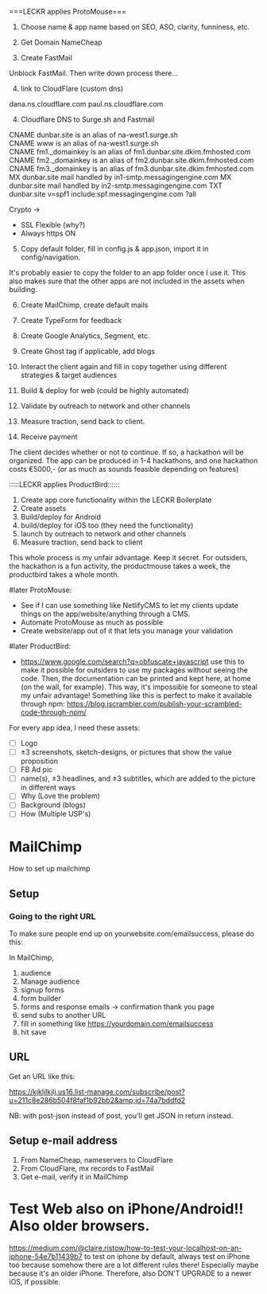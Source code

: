 ===LECKR applies ProtoMouse===
  
1) Choose name & app name based on SEO, ASO, clarity, funniness, etc.



2) Get Domain NameCheap



3) Create FastMail

Unblock FastMail. Then write down process there... 

4) link to CloudFlare (custom dns)

dana.ns.cloudflare.com
paul.ns.cloudflare.com
 
4) Cloudflare DNS to Surge.sh and Fastmail

CNAME   dunbar.site	is an alias of na-west1.surge.sh		
CNAME   www	is an alias of na-west1.surge.sh		
CNAME   fm1._domainkey	is an alias of fm1.dunbar.site.dkim.fmhosted.com		
CNAME   fm2._domainkey	is an alias of fm2.dunbar.site.dkim.fmhosted.com		
CNAME   fm3._domainkey	is an alias of fm3.dunbar.site.dkim.fmhosted.com		
MX  dunbar.site	    mail handled by in1-smtp.messagingengine.com
MX  dunbar.site	    mail handled by in2-smtp.messagingengine.com
TXT dunbar.site	    v=spf1 include:spf.messagingengine.com ?all

Crypto ->
- SSL Flexible (why?)
- Always https ON


5) Copy default folder, fill in config.js & app.json, import it in config/navigation.

It's probably easier to copy the folder to an app folder once I use it. This also makes sure that the other apps are not included in the assets when building. 

6) Create MailChimp, create default mails


7) Create TypeForm for feedback
8) Create Google Analytics, Segment, etc.
9)  Create Ghost tag if applicable, add blogs
10) Interact the client again and fill in copy together using different strategies & target audiences
11) Build & deploy for web                                              (could be highly automated)
12) Validate by outreach to network and other channels
13) Measure traction, send back to client.
14) Receive payment

The client decides whether or not to continue. If so, a hackathon will be organized. The app can be produced in 1-4 hackathons, and one hackathon costs €5000,- (or as much as sounds feasible depending on features)

:::::LECKR applies ProductBird::::::
1) Create app core functionality within the LECKR Boilerplate
2) Create assets
3) Build/deploy for Android
4) build/deploy for iOS too (they need the functionality)
5) launch by outreach to network and other channels
6) Measure traction, send back to client

This whole process is my unfair advantage. Keep it secret. For outsiders, the hackathon is a fun activity, the productmouse takes a week, the productbird takes a whole month.

#later ProtoMouse:
- See if I can use something like NetlifyCMS to let my clients update things on the app/website/anything through a CMS.
- Automate ProtoMouse as much as possible
- Create website/app out of it that lets you manage your validation

#later ProductBird:
- https://www.google.com/search?q=obfuscate+javascript use this to make it possible for outsiders to use my packages without seeing the code. Then, the documentation can be printed and kept here, at home (on the wall, for example). This way, it's impossible for someone to steal my unfair advantage!
Something like this is perfect to make it available through npm: https://blog.jscrambler.com/publish-your-scrambled-code-through-npm/


For every app idea, I need these assets:
- [ ] Logo
- [ ] ±3 screenshots, sketch-designs, or pictures that show the value proposition
- [ ] FB Ad pic
- [ ] name(s), ±3 headlines, and ±3 subtitles, which are added to the picture in different ways
- [ ] Why (Love the problem)
- [ ] Background (blogs)
- [ ] How (Multiple USP's)

# MailChimp

How to set up mailchimp

## Setup

### Going to the right URL

To make sure people end up on yourwebsite.com/emailsuccess, please do this:

In MailChimp,

1. audience
2. Manage audience
3. signup forms
4. form builder
5. forms and response emails -> confirmation thank you page
6. send subs to another URL
7. fill in something like https://yourdomain.com/emailsuccess
8. hit save

## URL

Get an URL like this:

https://kjkljlkjlj.us16.list-manage.com/subscribe/post?u=211c8e286b504f8faf1b92bb2&amp;id=74a7bddfd2

NB: with post-json instead of post, you'll get JSON in return instead.

## Setup e-mail address

1. From NameCheap, nameservers to CloudFlare
2. From CloudFlare, mx records to FastMail
3. Get e-mail, verify it in MailChimp


# Test Web also on iPhone/Android!! Also older browsers. 
https://medium.com/@claire.ristow/how-to-test-your-localhost-on-an-iphone-54e7b11439b7 to test on iphone
by default, always test on iPhone too because somehow there are a lot different rules there! Especially maybe because it's an older iPhone. Therefore, also DON'T UPGRADE to a newer iOS, if possible.

